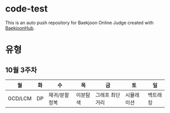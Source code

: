 # code-test
This is an auto push repository for Baekjoon Online Judge created with [BaekjoonHub](https://github.com/BaekjoonHub/BaekjoonHub).

# 유형
## 10월 3주차
|월|화|수|목|금|토|일|
|--|--|--|--|--|--|--|
|GCD/LCM|DP|재귀/분할정복|이분탐색|그래프 최단거리|시뮬레이션|백트래킹|
